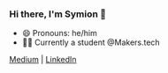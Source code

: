 ### Hi there, I'm Symion 👋
- 😄 Pronouns: he/him
- 👨‍💻 Currently a student @Makers.tech

[Medium](https://symion-edwards.medium.com/) | [LinkedIn](https://www.linkedin.com/in/symion-edwards-433158109/)

